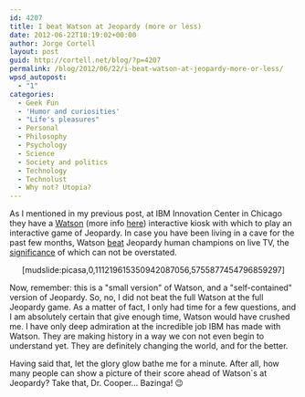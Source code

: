 ```yaml
---
id: 4207
title: I beat Watson at Jeopardy (more or less)
date: 2012-06-22T18:19:02+00:00
author: Jorge Cortell
layout: post
guid: http://cortell.net/blog/?p=4207
permalink: /blog/2012/06/22/i-beat-watson-at-jeopardy-more-or-less/
wpsd_autopost:
  - "1"
categories:
  - Geek Fun
  - 'Humor and curiosities'
  - "Life's pleasures"
  - Personal
  - Philosophy
  - Psychology
  - Science
  - Society and politics
  - Technology
  - Technolust
  - Why not? Utopia?
---
```

As I mentioned in my previous post, at IBM Innovation Center in Chicago they have a <a title="http://www-03.ibm.com/innovation/us/watson/index.html" href="http://www-03.ibm.com/innovation/us/watson/index.html" target="_blank">Watson</a> (more info <a title="http://en.wikipedia.org/wiki/Watson_(computer)" href="http://en.wikipedia.org/wiki/Watson_(computer)" target="_blank">here</a>) interactive kiosk with which to play an interactive game of Jeopardy. In case you have been living in a cave for the past few months, Watson <a title="http://www.youtube.com/watch?v=YLR1byL0U8M" href="http://www.youtube.com/watch?v=YLR1byL0U8M" target="_blank">beat</a> Jeopardy human champions on live TV, the <a title="http://www.nytimes.com/2011/02/17/science/17jeopardy-watson.html?pagewanted=all" href="http://www.nytimes.com/2011/02/17/science/17jeopardy-watson.html?pagewanted=all" target="_blank">significance</a> of which can not be overstated.

<p style="text-align: center">
  [mudslide:picasa,0,111219615350942087056,5755877454796859297]
</p>

Now, remember: this is a "small version" of Watson, and a "self-contained" version of Jeopardy. So, no, I did not beat the full Watson at the full Jeopardy game. As a matter of fact, I only had time for a few questions, and I am absolutely certain that give enough time, Watson would have crushed me. I have only deep admiration at the incredible job IBM has made with Watson. They are making history in a way we con not even begin to understand yet. They are definitely changing the world, and for the better.

Having said that, let the glory glow bathe me for a minute. After all, how many people can show a picture of their score ahead of Watson`s at Jeopardy? Take that, Dr. Cooper... Bazinga! 😉